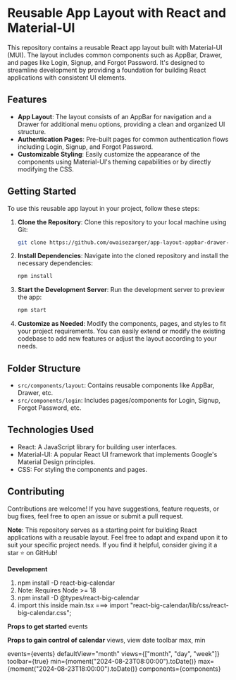 # Reusable App Layout with React and Material-UI

This repository contains a reusable React app layout built with Material-UI (MUI). The layout includes common components such as AppBar, Drawer, and pages like Login, Signup, and Forgot Password. It's designed to streamline development by providing a foundation for building React applications with consistent UI elements.

## Features

- **App Layout**: The layout consists of an AppBar for navigation and a Drawer for additional menu options, providing a clean and organized UI structure.
- **Authentication Pages**: Pre-built pages for common authentication flows including Login, Signup, and Forgot Password.
- **Customizable Styling**: Easily customize the appearance of the components using Material-UI's theming capabilities or by directly modifying the CSS.

## Getting Started

To use this reusable app layout in your project, follow these steps:

1. **Clone the Repository**: Clone this repository to your local machine using Git:

   ```bash
   git clone https://github.com/owaisezarger/app-layout-appbar-drawer-react-ts-mui.git
   ```

2. **Install Dependencies**: Navigate into the cloned repository and install the necessary dependencies:

   ```bash
   npm install
   ```

3. **Start the Development Server**: Run the development server to preview the app:

   ```bash
   npm start
   ```

4. **Customize as Needed**: Modify the components, pages, and styles to fit your project requirements. You can easily extend or modify the existing codebase to add new features or adjust the layout according to your needs.

## Folder Structure

- `src/components/layout`: Contains reusable components like AppBar, Drawer, etc.
- `src/components/login`: Includes pages/components for Login, Signup, Forgot Password, etc.

## Technologies Used

- React: A JavaScript library for building user interfaces.
- Material-UI: A popular React UI framework that implements Google's Material Design principles.
- CSS: For styling the components and pages.

## Contributing

Contributions are welcome! If you have suggestions, feature requests, or bug fixes, feel free to open an issue or submit a pull request.

**Note**: This repository serves as a starting point for building React applications with a reusable layout. Feel free to adapt and expand upon it to suit your specific project needs. If you find it helpful, consider giving it a star ⭐️ on GitHub!

**Development**

1. npm install -D react-big-calendar
2. Note: Requires Node >= 18
3. npm install -D @types/react-big-calendar
4. import this inside main.tsx ===> import "react-big-calendar/lib/css/react-big-calendar.css";

**Props to get started**
events

**Props to gain control of calendar**
views, view
date
toolbar
max, min

events={events}
defaultView="month"
views={["month", "day", "week"]}
toolbar={true}
min={moment("2024-08-23T08:00:00").toDate()}
max={moment("2024-08-23T18:00:00").toDate()}
components={components}
